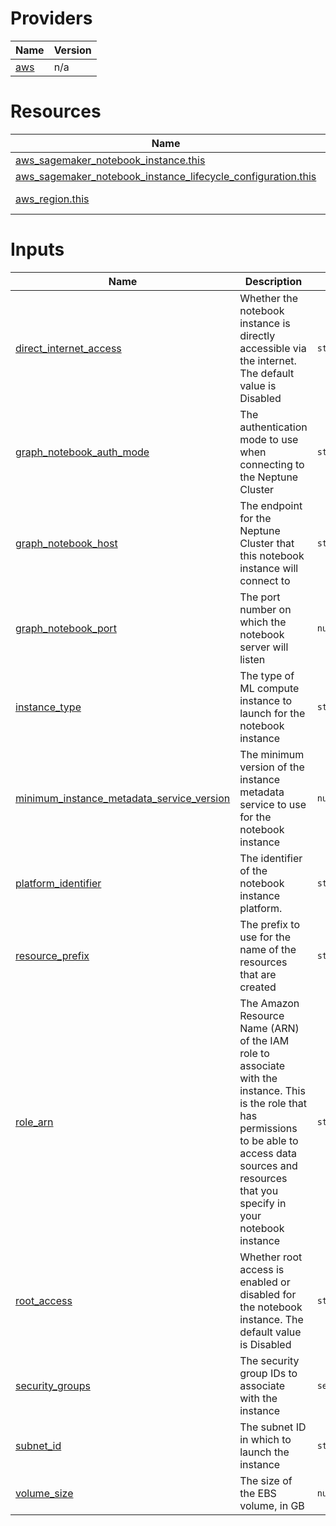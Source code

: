 <!-- BEGIN_TF_DOCS -->


# Providers

| Name | Version |
|------|---------|
| <a name="provider_aws"></a> [aws](#provider\_aws) | n/a |

# Resources

| Name | Type |
|------|------|
| [aws_sagemaker_notebook_instance.this](https://registry.terraform.io/providers/hashicorp/aws/latest/docs/resources/sagemaker_notebook_instance) | resource |
| [aws_sagemaker_notebook_instance_lifecycle_configuration.this](https://registry.terraform.io/providers/hashicorp/aws/latest/docs/resources/sagemaker_notebook_instance_lifecycle_configuration) | resource |
| [aws_region.this](https://registry.terraform.io/providers/hashicorp/aws/latest/docs/data-sources/region) | data source |

# Inputs

| Name | Description | Type | Default | Required |
|------|-------------|------|---------|:--------:|
| <a name="input_direct_internet_access"></a> [direct\_internet\_access](#input\_direct\_internet\_access) | Whether the notebook instance is directly accessible via the internet. The default value is Disabled | `string` | `"Disabled"` | no |
| <a name="input_graph_notebook_auth_mode"></a> [graph\_notebook\_auth\_mode](#input\_graph\_notebook\_auth\_mode) | The authentication mode to use when connecting to the Neptune Cluster | `string` | `"DEFAULT"` | no |
| <a name="input_graph_notebook_host"></a> [graph\_notebook\_host](#input\_graph\_notebook\_host) | The endpoint for the Neptune Cluster that this notebook instance will connect to | `string` | n/a | yes |
| <a name="input_graph_notebook_port"></a> [graph\_notebook\_port](#input\_graph\_notebook\_port) | The port number on which the notebook server will listen | `number` | `8182` | no |
| <a name="input_instance_type"></a> [instance\_type](#input\_instance\_type) | The type of ML compute instance to launch for the notebook instance | `string` | `"ml.t3.medium"` | no |
| <a name="input_minimum_instance_metadata_service_version"></a> [minimum\_instance\_metadata\_service\_version](#input\_minimum\_instance\_metadata\_service\_version) | The minimum version of the instance metadata service to use for the notebook instance | `number` | `2` | no |
| <a name="input_platform_identifier"></a> [platform\_identifier](#input\_platform\_identifier) | The identifier of the notebook instance platform. | `string` | `"notebook-al2-v2"` | no |
| <a name="input_resource_prefix"></a> [resource\_prefix](#input\_resource\_prefix) | The prefix to use for the name of the resources that are created | `string` | n/a | yes |
| <a name="input_role_arn"></a> [role\_arn](#input\_role\_arn) | The Amazon Resource Name (ARN) of the IAM role to associate with the instance. This is the role that has permissions to be able to access data sources and resources that you specify in your notebook instance | `string` | n/a | yes |
| <a name="input_root_access"></a> [root\_access](#input\_root\_access) | Whether root access is enabled or disabled for the notebook instance. The default value is Disabled | `string` | `"Disabled"` | no |
| <a name="input_security_groups"></a> [security\_groups](#input\_security\_groups) | The security group IDs to associate with the instance | `set(string)` | `[]` | no |
| <a name="input_subnet_id"></a> [subnet\_id](#input\_subnet\_id) | The subnet ID in which to launch the instance | `string` | `null` | no |
| <a name="input_volume_size"></a> [volume\_size](#input\_volume\_size) | The size of the EBS volume, in GB | `number` | `5` | no |
<!-- END_TF_DOCS -->